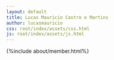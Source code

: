 ```yaml
---
layout: default
title: Lucas Mauricio Castro e Martins
author: lucasmauricio
css: root/index/assets/css.html
js: root/index/assets/js.html
---
```



{%include about/member.html%}